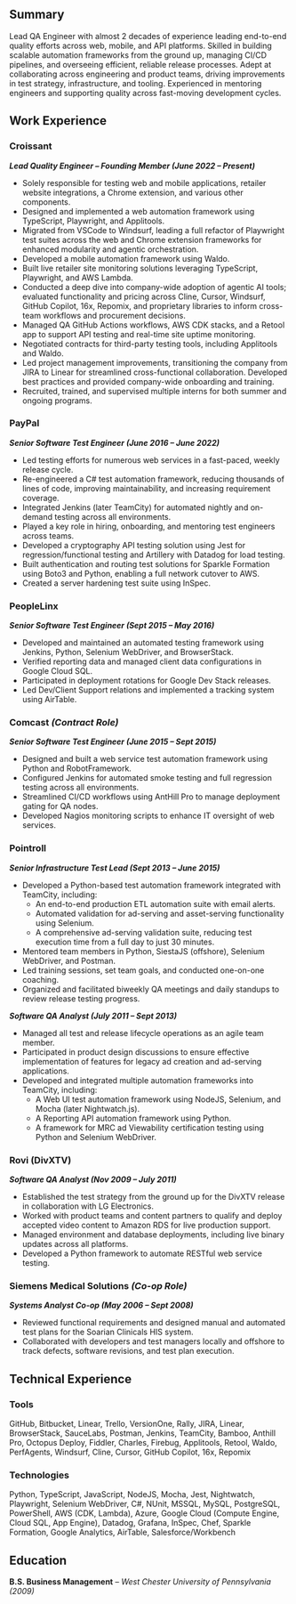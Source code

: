 ## **Summary**
Lead QA Engineer with almost 2 decades of experience leading end-to-end quality efforts across web, mobile, and API platforms. Skilled in building scalable automation frameworks from the ground up, managing CI/CD pipelines, and overseeing efficient, reliable release processes. Adept at collaborating across engineering and product teams, driving improvements in test strategy, infrastructure, and tooling. Experienced in mentoring engineers and supporting quality across fast-moving development cycles.


## **Work Experience**

### **Croissant**  
**_Lead Quality Engineer – Founding Member (June 2022 – Present)_**  

- Solely responsible for testing web and mobile applications, retailer website integrations, a Chrome extension, and various other components.
- Designed and implemented a web automation framework using TypeScript, Playwright, and Applitools.
- Migrated from VSCode to Windsurf, leading a full refactor of Playwright test suites across the web and Chrome extension frameworks for enhanced modularity and agentic orchestration.
- Developed a mobile automation framework using Waldo.
- Built live retailer site monitoring solutions leveraging TypeScript, Playwright, and AWS Lambda.
- Conducted a deep dive into company-wide adoption of agentic AI tools; evaluated functionality and pricing across Cline, Cursor, Windsurf, GitHub Copilot, 16x, Repomix, and proprietary libraries to inform cross-team workflows and procurement decisions.
- Managed QA GitHub Actions workflows, AWS CDK stacks, and a Retool app to support API testing and real-time site uptime monitoring.
- Negotiated contracts for third-party testing tools, including Applitools and Waldo.
- Led project management improvements, transitioning the company from JIRA to Linear for streamlined cross-functional collaboration. Developed best practices and provided company-wide onboarding and training.
- Recruited, trained, and supervised multiple interns for both summer and ongoing programs.

### **PayPal**  
**_Senior Software Test Engineer (June 2016 – June 2022)_**  

- Led testing efforts for numerous web services in a fast-paced, weekly release cycle.  
- Re-engineered a C# test automation framework, reducing thousands of lines of code, improving maintainability, and increasing requirement coverage.  
- Integrated Jenkins (later TeamCity) for automated nightly and on-demand testing across all environments.  
- Played a key role in hiring, onboarding, and mentoring test engineers across teams.  
- Developed a cryptography API testing solution using Jest for regression/functional testing and Artillery with Datadog for load testing.  
- Built authentication and routing test solutions for Sparkle Formation using Boto3 and Python, enabling a full network cutover to AWS.  
- Created a server hardening test suite using InSpec.  

### **PeopleLinx**  
**_Senior Software Test Engineer (Sept 2015 – May 2016)_**  

- Developed and maintained an automated testing framework using Jenkins, Python, Selenium WebDriver, and BrowserStack.  
- Verified reporting data and managed client data configurations in Google Cloud SQL.  
- Participated in deployment rotations for Google Dev Stack releases.  
- Led Dev/Client Support relations and implemented a tracking system using AirTable.  

### **Comcast** *(Contract Role)*  
**_Senior Software Test Engineer (June 2015 – Sept 2015)_**  

- Designed and built a web service test automation framework using Python and RobotFramework.  
- Configured Jenkins for automated smoke testing and full regression testing across all environments.  
- Streamlined CI/CD workflows using AntHill Pro to manage deployment gating for QA nodes.  
- Developed Nagios monitoring scripts to enhance IT oversight of web services.  

### **Pointroll**  
**_Senior Infrastructure Test Lead (Sept 2013 – June 2015)_**  

- Developed a Python-based test automation framework integrated with TeamCity, including:  
  - An end-to-end production ETL automation suite with email alerts.  
  - Automated validation for ad-serving and asset-serving functionality using Selenium.  
  - A comprehensive ad-serving validation suite, reducing test execution time from a full day to just 30 minutes.  
- Mentored team members in Python, SiestaJS (offshore), Selenium WebDriver, and Postman.  
- Led training sessions, set team goals, and conducted one-on-one coaching.  
- Organized and facilitated biweekly QA meetings and daily standups to review release testing progress.  

**_Software QA Analyst (July 2011 – Sept 2013)_**  

- Managed all test and release lifecycle operations as an agile team member.  
- Participated in product design discussions to ensure effective implementation of features for legacy ad creation and ad-serving applications.  
- Developed and integrated multiple automation frameworks into TeamCity, including:  
  - A Web UI test automation framework using NodeJS, Selenium, and Mocha (later Nightwatch.js).  
  - A Reporting API automation framework using Python.  
  - A framework for MRC ad Viewability certification testing using Python and Selenium WebDriver.  

### **Rovi (DivXTV)**  
**_Software QA Analyst (Nov 2009 – July 2011)_**  

- Established the test strategy from the ground up for the DivXTV release in collaboration with LG Electronics.  
- Worked with product teams and content partners to qualify and deploy accepted video content to Amazon RDS for live production support.  
- Managed environment and database deployments, including live binary updates across all platforms.  
- Developed a Python framework to automate RESTful web service testing.  

### **Siemens Medical Solutions** *(Co-op Role)*  
**_Systems Analyst Co-op (May 2006 – Sept 2008)_**  

- Reviewed functional requirements and designed manual and automated test plans for the Soarian Clinicals HIS system.  
- Collaborated with developers and test managers locally and offshore to track defects, software revisions, and test plan execution.  

## **Technical Experience**  

### **Tools**  
GitHub, Bitbucket, Linear, Trello, VersionOne, Rally, JIRA, Linear, BrowserStack, SauceLabs, Postman, Jenkins, TeamCity, Bamboo, Anthill Pro, Octopus Deploy, Fiddler, Charles, Firebug, Applitools, Retool, Waldo, PerfAgents, Windsurf, Cline, Cursor, GitHub Copilot, 16x, Repomix  

### **Technologies**  
Python, TypeScript, JavaScript, NodeJS, Mocha, Jest, Nightwatch, Playwright, Selenium WebDriver, C#, NUnit, MSSQL, MySQL, PostgreSQL, PowerShell, AWS (CDK, Lambda), Azure, Google Cloud (Compute Engine, Cloud SQL, App Engine), Datadog, Grafana, InSpec, Chef, Sparkle Formation, Google Analytics, AirTable, Salesforce/Workbench

## **Education**  
**B.S. Business Management** – *West Chester University of Pennsylvania (2009)*  

